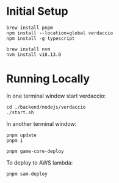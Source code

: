 # Initial Setup

```script
brew install pnpm
npm install --location=global verdaccio
npm install -g typescript

brew install nvm
nvm install v18.13.0
```

# Running Locally

In one terminal window start verdaccio:

```script
cd ./backend/nodejs/verdaccio
./start.sh 
```
In another terminal window:

```script
pnpm update
pnpm i

pnpm game-core-deploy
```

To deploy to AWS lambda:

```script
pnpm sam-deploy
```

